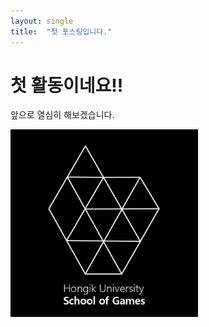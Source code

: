 ```yaml
---
layout: single
title:  "첫 포스팅입니다."
---
```


# 첫 활동이네요!!

앞으로 열심히 해보겠습니다.



<img src="../images/Mark.jpg" width="300" height="300"/>